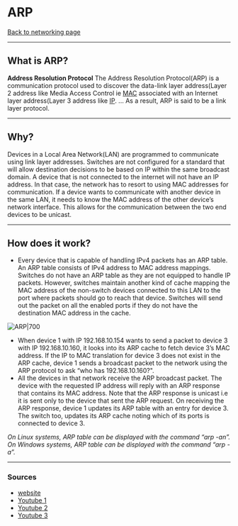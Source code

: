 # ARP
[Back to networking page](index.md)
- --
## What is ARP?
**Address Resolution Protocol**
The Address Resolution Protocol(ARP) is a communication protocol used to discover the data-link layer address(Layer 2 address like Media Access Control ie [MAC](MAC.md) associated with an Internet layer address(Layer 3 address like [IP](IP.md). ... As a result, ARP is said to be a link layer protocol.
- --
## Why?
Devices in a Local Area Network(LAN) are programmed to communicate using link layer addresses. Switches are not configured for a standard that will allow destination decisions to be based on IP within the same broadcast domain. A device that is not connected to the internet will not have an IP address. In that case, the network has to resort to using MAC addresses for communication. If a device wants to communicate with another device in the same LAN, it needs to know the MAC address of the other device’s network interface. This allows for the communication between the two end devices to be unicast.
- --
## How does it work?
- Every device that is capable of handling IPv4 packets has an ARP table. An ARP table consists of IPv4 address to MAC address mappings. Switches do not have an ARP table as they are not equipped to handle IP packets. However, switches maintain another kind of cache mapping the MAC address of the non-switch devices connected to this LAN to the port where packets should go to reach that device. Switches will send out the packet on all the enabled ports if they do not have the destination MAC address in the cache.

![ARP|700](https://www.section.io/engineering-education/address-resolution-protocol/arpExample.jpg)
- When device 1 with IP 192.168.10.154 wants to send a packet to device 3 with IP 192.168.10.160, it looks into its ARP cache to fetch device 3’s MAC address. If the IP to MAC translation for device 3 does not exist in the ARP cache, device 1 sends a broadcast packet to the network using the ARP protocol to ask “who has 192.168.10.160?".
- All the devices in that network receive the ARP broadcast packet. The device with the requested IP address will reply with an ARP response that contains its MAC address. Note that the ARP response is unicast i.e it is sent only to the device that sent the ARP request. On receiving the ARP response, device 1 updates its ARP table with an entry for device 3. The switch too, updates its ARP cache noting which of its ports is connected to device 3.

_On Linux systems, ARP table can be displayed with the command “arp -an”._
_On Windows systems, ARP table can be displayed with the command “arp -a”._

- --
### Sources
- [website](https://www.section.io/engineering-education/address-resolution-protocol/)
- [Youtube 1](https://youtu.be/tXzKjtMHgWI)
- [Youtube 2](https://youtu.be/cn8Zxh9bPio)
- [Youtube 3](https://youtu.be/EC1slXCT3bg)